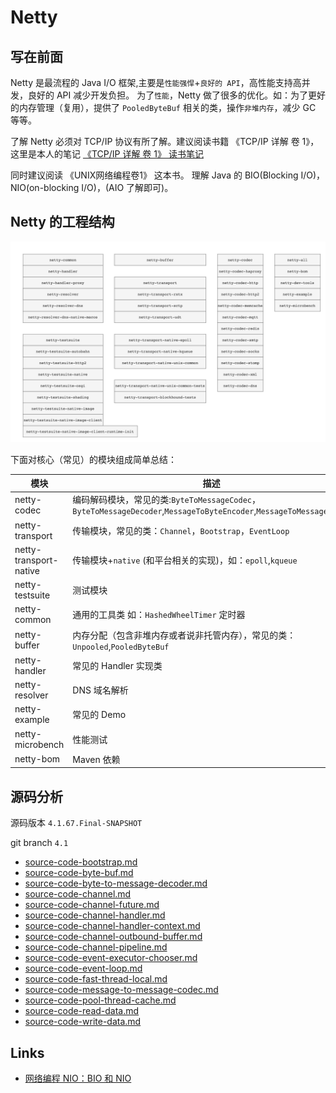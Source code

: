 # Netty

## 写在前面

Netty 是最流程的 Java I/O 框架,主要是`性能强悍`+`良好的 API`，高性能支持高并发，良好的 API 减少开发负担。
为了`性能`，Netty 做了很多的优化。如：为了更好的内存管理（复用），提供了 `PooledByteBuf` 相关的类，操作`非堆内存`，减少 GC 等等。

了解 Netty 必须对 TCP/IP 协议有所了解。建议阅读书籍 《TCP/IP 详解 卷 1》，这里是本人的笔记 [《TCP/IP 详解 卷 1》 读书笔记](https://github.com/web1992/read/blob/main/tcp-ip/TCP-IP-%E8%AF%A6%E8%A7%A3-%E5%8D%B71/readme.md)

同时建议阅读 《UNIX网络编程卷1》 这本书。
理解 Java 的 BIO(Blocking I/O)，NIO(on-blocking I/O)，(AIO 了解即可)。

## Netty 的工程结构

![netty-4.1-modules.png](./images/netty-4.1-modules.png)

下面对核心（常见）的模块组成简单总结：

| 模块                   | 描述                                                                                                               |
| ---------------------- | ------------------------------------------------------------------------------------------------------------------ |
| netty-codec            | 编码解码模块，常见的类:`ByteToMessageCodec`，`ByteToMessageDecoder`,`MessageToByteEncoder`,`MessageToMessageCodec` |
| netty-transport        | 传输模块，常见的类：`Channel`，`Bootstrap`，`EventLoop`                                                            |
| netty-transport-native | 传输模块+`native` (和平台相关的实现)，如：`epoll`,`kqueue`                                                         |
| netty-testsuite        | 测试模块                                                                                                           |
| netty-common           | 通用的工具类 如：`HashedWheelTimer` 定时器                                                                         |
| netty-buffer           | 内存分配（包含非堆内存或者说非托管内存），常见的类：`Unpooled`,`PooledByteBuf`                                     |
| netty-handler          | 常见的 Handler 实现类                                                                                              |
| netty-resolver         | DNS 域名解析                                                                                                       |
| netty-example          | 常见的 Demo                                                                                                        |
| netty-microbench       | 性能测试                                                                                                           |
| netty-bom              | Maven 依赖                                                                                                         |

## 源码分析

源码版本 `4.1.67.Final-SNAPSHOT`

git branch `4.1`

- [source-code-bootstrap.md](source-code-bootstrap.md)
- [source-code-byte-buf.md](source-code-byte-buf.md)
- [source-code-byte-to-message-decoder.md](source-code-byte-to-message-decoder.md)
- [source-code-channel.md](source-code-channel.md)
- [source-code-channel-future.md](source-code-channel-future.md)
- [source-code-channel-handler.md](source-code-channel-handler.md)
- [source-code-channel-handler-context.md](source-code-channel-handler-context.md)
- [source-code-channel-outbound-buffer.md](source-code-channel-outbound-buffer.md)
- [source-code-channel-pipeline.md](source-code-channel-pipeline.md)
- [source-code-event-executor-chooser.md](source-code-event-executor-chooser.md)
- [source-code-event-loop.md](source-code-event-loop.md)
- [source-code-fast-thread-local.md](source-code-fast-thread-local.md)
- [source-code-message-to-message-codec.md](source-code-message-to-message-codec.md)
- [source-code-pool-thread-cache.md](source-code-pool-thread-cache.md)
- [source-code-read-data.md](source-code-read-data.md)
- [source-code-write-data.md](source-code-write-data.md)

## Links

- [网络编程 NIO：BIO 和 NIO](https://www.cnblogs.com/gaofei200/p/13933952.html)

